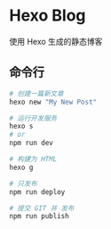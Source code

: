 # Hexo Blog
使用 Hexo 生成的静态博客

## 命令行
```bash
# 创建一篇新文章
hexo new "My New Post"

# 运行开发服务
hexo s 
# or
npm run dev

# 构建为 HTML
hexo g

# 只发布
npm run deploy

# 提交 GIT 并 发布
npm run publish

```
